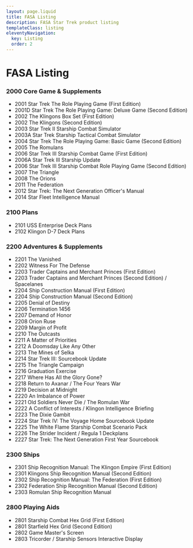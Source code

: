 ```yaml
---
layout: page.liquid
title: FASA Listing
description: FASA Star Trek product listing
templateClass: listing
eleventyNavigation:
  key: Listing
  order: 2
---
```


# FASA Listing

### 2000 Core Game & Supplements

- 2001 Star Trek The Role Playing Game (First Edition)
- 2001D Star Trek The Role Playing Game: Deluxe Game (Second Edition)
- 2002 The Klingons Box Set (First Edition)
- 2002 The Klingons (Second Edition)
- 2003 Star Trek II Starship Combat Simulator
- 2003A Star Trek Starship Tactical Combat Simulator
- 2004 Star Trek The Role Playing Game: Basic Game (Second Edition)
- 2005 The Romulans
- 2006 Star Trek III Starship Combat Game (First Edition)
- 2006A Star Trek III Starship Update
- 2006 Star Trek III Starship Combat Role Playing Game (Second Edition)
- 2007 The Triangle
- 2008 The Orions
- 2011 The Federation
- 2012 Star Trek: The Next Generation Officer's Manual
- 2014 Star Fleet Intelligence Manual

### 2100 Plans

- 2101 USS Enterprise Deck Plans
- 2102 Klingon D-7 Deck Plans

### 2200 Adventures & Supplements

- 2201 The Vanished
- 2202 Witness For The Defense
- 2203 Trader Captains and Merchant Princes (First Edition)
- 2203 Trader Captains and Merchant Princes (Second Edition) / Spacelanes
- 2204 Ship Construction Manual (First Edition)
- 2204 Ship Construction Manual (Second Edition)
- 2205 Denial of Destiny
- 2206 Termination 1456
- 2207 Demand of Honor
- 2208 Orion Ruse
- 2209 Margin of Profit
- 2210 The Outcasts
- 2211 A Matter of Priorities
- 2212 A Doomsday Like Any Other
- 2213 The Mines of Selka
- 2214 Star Trek III: Sourcebook Update
- 2215 The Triangle Campaign 
- 2216 Graduation Exercise
- 2217 Where Has All the Glory Gone?
- 2218 Return to Axanar / The Four Years War
- 2219 Decision at Midnight
- 2220 An Imbalance of Power
- 2221 Old Soldiers Never Die / The Romulan War
- 2222 A Conflict of Interests / Klingon Intelligence Briefing
- 2223 The Dixie Gambit
- 2224 Star Trek IV: The Voyage Home Sourcebook Update
- 2225 The White Flame Starship Combat Scenario Pack
- 2226 The Strider Incident / Regula 1 Deckplans
- 2227 Star Trek: The Next Generation First Year Sourcebook

### 2300 Ships

- 2301 Ship Recognition Manual: The Klingon Empire (First Edition)
- 2301 Klingons Ship Recognition Manual (Second Edition)
- 2302 Ship Recognition Manual: The Federation (First Edition)
- 2302 Federation Ship Recognition Manual (Second Edition)
- 2303 Romulan Ship Recognition Manual

### 2800 Playing Aids

- 2801 Starship Combat Hex Grid (First Edition)
- 2801 Starfield Hex Grid (Second Edition)
- 2802 Game Master's Screen
- 2803 Tricorder / Starship Sensors Interactive Display
 
 